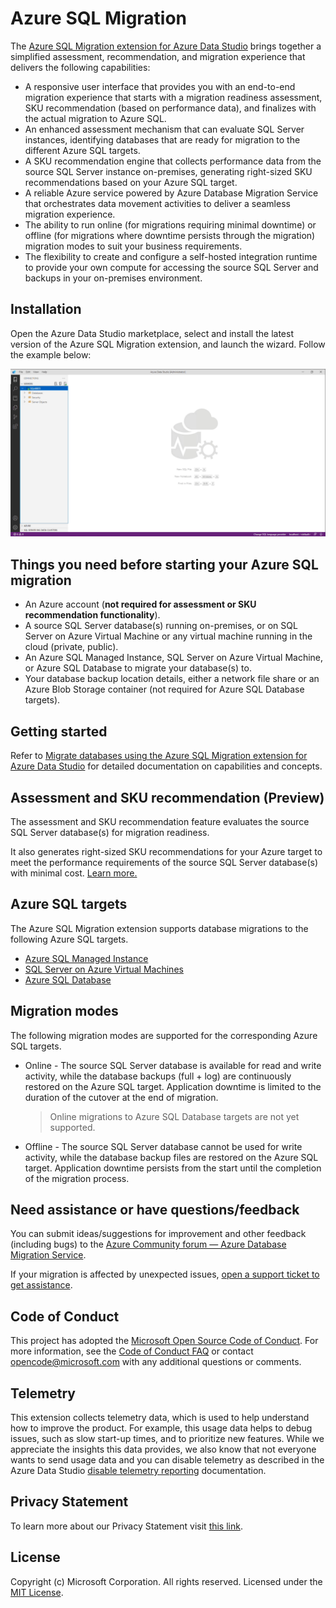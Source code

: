 # Azure SQL Migration
The [Azure SQL Migration extension for Azure Data Studio](https://docs.microsoft.com/sql/azure-data-studio/extensions/azure-sql-migration-extension) brings together a simplified assessment, recommendation, and migration experience that delivers the following capabilities:
- A responsive user interface that provides you with an end-to-end migration experience that starts with a migration readiness assessment, SKU recommendation (based on performance data), and finalizes with the actual migration to Azure SQL.
- An enhanced assessment mechanism that can evaluate SQL Server instances, identifying databases that are ready for migration to the different Azure SQL targets.
- A SKU recommendation engine that collects performance data from the source SQL Server instance on-premises, generating right-sized SKU recommendations based on your Azure SQL target.
- A reliable Azure service powered by Azure Database Migration Service that orchestrates data movement activities to deliver a seamless migration experience.
- The ability to run online (for migrations requiring minimal downtime) or offline (for migrations where downtime persists through the migration) migration modes to suit your business requirements.
- The flexibility to create and configure a self-hosted integration runtime to provide your own compute for accessing the source SQL Server and backups in your on-premises environment.

## Installation
Open the Azure Data Studio marketplace, select and install the latest version of the Azure SQL Migration extension, and launch the wizard. Follow the example below:

![migration-animation](https://raw.githubusercontent.com/microsoft/azuredatastudio/main/extensions/sql-migration/images/ADSMigration.gif)


## Things you need before starting your Azure SQL migration
- An Azure account (**not required for assessment or SKU recommendation functionality**).
- A source SQL Server database(s) running on-premises, or on SQL Server on Azure Virtual Machine or any virtual machine running in the cloud (private, public).
- An Azure SQL Managed Instance, SQL Server on Azure Virtual Machine, or Azure SQL Database to migrate your database(s) to.
- Your database backup location details, either a network file share or an Azure Blob Storage container (not required for Azure SQL Database targets).
## Getting started
Refer to [Migrate databases using the Azure SQL Migration extension for Azure Data Studio](https://docs.microsoft.com/azure/dms/migration-using-azure-data-studio) for detailed documentation on capabilities and concepts.

## Assessment and SKU recommendation (Preview)
The assessment and SKU recommendation feature evaluates the source SQL Server database(s) for migration readiness.

It also generates right-sized SKU recommendations for your Azure target to meet the performance requirements of the source SQL Server database(s) with minimal cost. [Learn more.](https://aka.ms/ads-sql-sku-recommend)

## Azure SQL targets
The Azure SQL Migration extension supports database migrations to the following Azure SQL targets.
- [Azure SQL Managed Instance](https://docs.microsoft.com/azure/azure-sql/managed-instance/sql-managed-instance-paas-overview)
- [SQL Server on Azure Virtual Machines](https://docs.microsoft.com/azure/azure-sql/virtual-machines/windows/sql-server-on-azure-vm-iaas-what-is-overview)
- [Azure SQL Database](https://docs.microsoft.com/azure/azure-sql/database/sql-database-paas-overview?view=azuresql)


## Migration modes
The following migration modes are supported for the corresponding Azure SQL targets.
- Online - The source SQL Server database is available for read and write activity, while the database backups (full + log) are continuously restored on the Azure SQL target. Application downtime is limited to the duration of the cutover at the end of migration.
    > Online migrations to Azure SQL Database targets are not yet supported.
- Offline - The source SQL Server database cannot be used for write activity, while the database backup files are restored on the Azure SQL target. Application downtime persists from the start until the completion of the migration process.

## Need assistance or have questions/feedback
You can submit ideas/suggestions for improvement and other feedback (including bugs) to the [Azure Community forum — Azure Database Migration Service](https://feedback.azure.com/d365community/forum/2dd7eb75-ef24-ec11-b6e6-000d3a4f0da0).

If your migration is affected by unexpected issues, [open a support ticket to get assistance](https://azure.microsoft.com/support/create-ticket/).

## Code of Conduct
This project has adopted the [Microsoft Open Source Code of Conduct](https://opensource.microsoft.com/codeofconduct/). For more information, see the [Code of Conduct FAQ](https://opensource.microsoft.com/codeofconduct/faq/) or contact [opencode@microsoft.com](mailto:opencode@microsoft.com) with any additional questions or comments.

## Telemetry

This extension collects telemetry data, which is used to help understand how to improve the product. For example, this usage data helps to debug issues, such as slow start-up times, and to prioritize new features. While we appreciate the insights this data provides, we also know that not everyone wants to send usage data and you can disable telemetry as described in the Azure Data Studio [disable telemetry reporting](https://aka.ms/ads-disable-telemetry) documentation.

## Privacy Statement

To learn more about our Privacy Statement visit [this link](https://go.microsoft.com/fwlink/?LinkID=824704).

## License
Copyright (c) Microsoft Corporation. All rights reserved.
Licensed under the [MIT License](https://raw.githubusercontent.com/Microsoft/azuredatastudio/main/LICENSE.txt).
